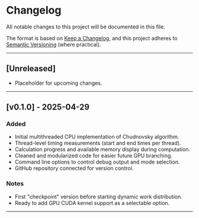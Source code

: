 # Changelog

All notable changes to this project will be documented in this file.

The format is based on [Keep a Changelog](https://keepachangelog.com/en/1.0.0/),
and this project adheres to [Semantic Versioning](https://semver.org/spec/v2.0.0.html) (where practical).

---

## [Unreleased]
- Placeholder for upcoming changes.

---

## [v0.1.0] - 2025-04-29
### Added
- Initial multithreaded CPU implementation of Chudnovsky algorithm.
- Thread-level timing measurements (start and end times per thread).
- Calculation progress and available memory display during computation.
- Cleaned and modularized code for easier future GPU branching.
- Command line options to control debug output and mode selection.
- GitHub repository connected for version control.

### Notes
- First "checkpoint" version before starting dynamic work distribution.
- Ready to add GPU CUDA kernel support as a selectable option.

---

